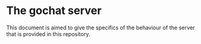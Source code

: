 # The gochat server

This document is aimed to give the specifics of the behaviour of the server that is provided in this repository.
